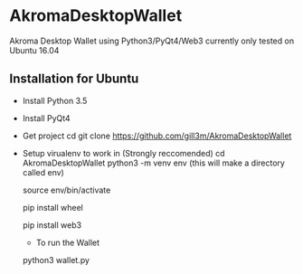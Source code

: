 # AkromaDesktopWallet
Akroma Desktop Wallet using Python3/PyQt4/Web3
currently only tested on Ubuntu 16.04

## Installation for Ubuntu

- Install Python 3.5

- Install PyQt4

- Get project
  cd
  git clone https://github.com/gill3m/AkromaDesktopWallet
  
- Setup virualenv to work in (Strongly reccomended)
  cd AkromaDesktopWallet
  python3 -m venv env
  (this will make a directory called env)
  
  source env/bin/activate
  
  pip install wheel
  
  pip install web3
  
  - To run the Wallet
  
  python3 wallet.py
  

